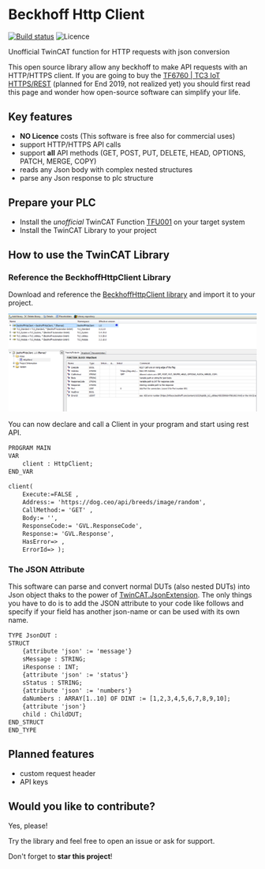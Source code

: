 Beckhoff Http Client
======
[![Build status](https://ci.appveyor.com/api/projects/status/bhsi49foyc8tnve2?svg=true)](https://ci.appveyor.com/project/fbarresi/beckhoffhttpclient)
![Licence](https://img.shields.io/github/license/fbarresi/Beckhoffhttpclient.svg)

Unofficial TwinCAT function for HTTP requests with json conversion

This open source library allow any beckhoff to make API requests with an HTTP/HTTPS client.
If you are going to buy the [TF6760 | TC3 IoT HTTPS/REST](https://www.beckhoff.com.ph/default.asp?twincat/tf6760.htm) (planned for End 2019, not realized yet) you should first read this page and wonder how open-source software can simplify your life.

## Key features

- **NO Licence** costs (This software is free also for commercial uses)
- support HTTP/HTTPS API calls
- support **all** API methods (GET, POST, PUT, DELETE, HEAD, OPTIONS, PATCH, MERGE, COPY) 
- reads any Json body with complex nested structures
- parse any Json response to plc structure

## Prepare your PLC

- Install the _unofficial_ TwinCAT Function [TFU001](https://github.com/fbarresi/BeckhoffHttpClient/releases/latest) on your target system
- Install the TwinCAT Library to your project

## How to use the TwinCAT Library

### Reference the BeckhoffHttpClient Library

Download and reference the [BeckhoffHttpClient library](https://github.com/fbarresi/BeckhoffHttpClient/releases/latest) and import it to your project.

![](https://github.com/fbarresi/BeckhoffHttpClient/raw/master/doc/images/BeckhoffHttpClientLibrary.png)

You can now declare and call a Client in your program and start using rest API.

```
PROGRAM MAIN
VAR
	client : HttpClient;
END_VAR
```
```
client(
	Execute:=FALSE , 
	Address:= 'https://dog.ceo/api/breeds/image/random', 
	CallMethod:= 'GET' , 
	Body:= '', 
	ResponseCode:= 'GVL.ResponseCode', 
	Response:= 'GVL.Response',  
	HasError=> , 
	ErrorId=> );
```

### The JSON Attribute

This software can parse and convert normal DUTs (also nested DUTs) into Json object thaks to the power of [TwinCAT.JsonExtension](https://github.com/fbarresi/TwinCAT.JsonExtension).
The only things you have to do is to add the JSON attribute to your code like follows and specify if your field has another json-name or can be used with its own name.

```
TYPE JsonDUT :
STRUCT
	{attribute 'json' := 'message'}
	sMessage : STRING;
	iResponse : INT;
	{attribute 'json' := 'status'}
	sStatus : STRING;
	{attribute 'json' := 'numbers'}
	daNumbers : ARRAY[1..10] OF DINT := [1,2,3,4,5,6,7,8,9,10];
	{attribute 'json'}
	child : ChildDUT;
END_STRUCT
END_TYPE
```

## Planned features

- custom request header
- API keys

## Would you like to contribute?

Yes, please!

Try the library and feel free to open an issue or ask for support. 

Don't forget to **star this project**! 
